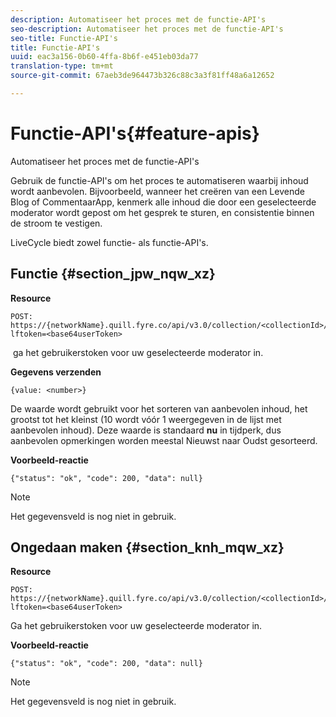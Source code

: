 ```yaml
---
description: Automatiseer het proces met de functie-API's
seo-description: Automatiseer het proces met de functie-API's
seo-title: Functie-API's
title: Functie-API's
uuid: eac3a156-0b60-4ffa-8b6f-e451eb03da77
translation-type: tm+mt
source-git-commit: 67aeb3de964473b326c88c3a3f81ff48a6a12652

---
```



# Functie-API&#39;s{#feature-apis}

Automatiseer het proces met de functie-API&#39;s

Gebruik de functie-API&#39;s om het proces te automatiseren waarbij inhoud wordt aanbevolen. Bijvoorbeeld, wanneer het creëren van een Levende Blog of CommentaarApp, kenmerk alle inhoud die door een geselecteerde moderator wordt gepost om het gesprek te sturen, en consistentie binnen de stroom te vestigen.

LiveCycle biedt zowel functie- als functie-API&#39;s.

## Functie {#section_jpw_nqw_xz}

**Resource**

```
POST: https://{networkName}.quill.fyre.co/api/v3.0/collection/<collectionId>/feature/<commentId>/?lftoken=<base64userToken>
```

&#x200B; ga het gebruikerstoken voor uw geselecteerde moderator in.

**Gegevens verzenden**

```
{value: <number>} 
```

De waarde wordt gebruikt voor het sorteren van aanbevolen inhoud, het grootst tot het kleinst (10 wordt vóór 1 weergegeven in de lijst met aanbevolen inhoud). Deze waarde is standaard **nu** in tijdperk, dus aanbevolen opmerkingen worden meestal Nieuwst naar Oudst gesorteerd.

**Voorbeeld-reactie**

```
{"status": "ok", "code": 200, "data": null} 
```

>[!NOTE]
>
>Het gegevensveld is nog niet in gebruik.

## Ongedaan maken {#section_knh_mqw_xz}

**Resource**

```
POST: https://{networkName}.quill.fyre.co/api/v3.0/collection/<collectionId>/unfeature/<commentId>/?lftoken=<base64userToken>
```

Ga het gebruikerstoken voor uw geselecteerde moderator in.

**Voorbeeld-reactie**

```
{"status": "ok", "code": 200, "data": null} 
```

>[!NOTE]
>
>Het gegevensveld is nog niet in gebruik.

